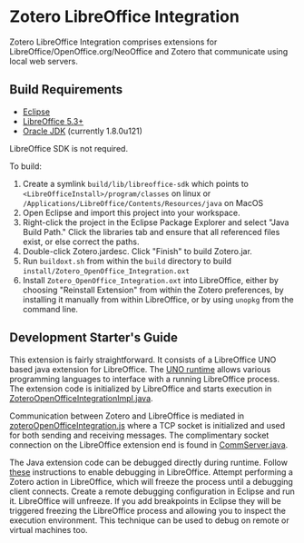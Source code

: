 # Zotero LibreOffice Integration

Zotero LibreOffice Integration comprises extensions for LibreOffice/OpenOffice.org/NeoOffice and Zotero that communicate using local web servers.

## Build Requirements

- [Eclipse](https://www.eclipse.org/downloads/?)
- [LibreOffice 5.3+](http://www.libreoffice.org/download/download/)
- [Oracle JDK](http://www.oracle.com/technetwork/java/javase/downloads/index-jsp-138363.html) (currently 1.8.0u121)

LibreOffice SDK is not required.

To build:

1.  Create a symlink `build/lib/libreoffice-sdk` which points to `<LibreOfficeInstall>/program/classes` on linux or `/Applications/LibreOffice/Contents/Resources/java` on MacOS
1.  Open Eclipse and import this project into your workspace.
1.  Right-click the project in the Eclipse Package Explorer and select "Java Build Path." Click the libraries tab and ensure that all referenced files exist, or else correct the paths.
1.  Double-click Zotero.jardesc. Click "Finish" to build Zotero.jar.
1.  Run `buildoxt.sh` from within the `build` directory to build `install/Zotero_OpenOffice_Integration.oxt`
1.  Install `Zotero_OpenOffice_Integration.oxt` into LibreOffice, either by choosing "Reinstall Extension" from within the Zotero preferences, by installing it manually from within LibreOffice, or by using `unopkg` from the command line.

## Development Starter's Guide

This extension is fairly straightforward. It consists of a LibreOffice UNO based java extension for LibreOffice.
The [UNO runtime](https://wiki.openoffice.org/wiki/Documentation/DevGuide/OpenOffice.org_Developers_Guide) allows various
programming languages to interface with a running LibreOffice process. The extension code is initialized by LibreOffice
and starts execution in [ZoteroOpenOfficeIntegrationImpl.java](https://github.com/zotero/zotero-libreoffice-integration/blob/2183efa/build/source/org/zotero/integration/ooo/comp/ZoteroOpenOfficeIntegrationImpl.java#L40-L40).

Communication between Zotero and LibreOffice is mediated in [zoteroOpenOfficeIntegration.js](https://github.com/zotero/zotero-libreoffice-integration/blob/2183efa/components/zoteroOpenOfficeIntegration.js#L38)
where a TCP socket is initialized and used for both sending and receiving messages. The complimentary socket connection on the 
LibreOffice extension end is found in [CommServer.java](https://github.com/zotero/zotero-libreoffice-integration/blob/2183efa/build/source/org/zotero/integration/ooo/comp/CommServer.java#L14).

The Java extension code can be debugged directly during runtime. Follow [these](https://help.libreoffice.org/Common/Start_Parameters#Java_Start_parameter)
instructions to enable debugging in LibreOffice. Attempt performing a Zotero action in LibreOffice, which will freeze the
process until a debugging client connects. Create a remote debugging configuration in Eclipse and run it. LibreOffice will
unfreeze. If you add breakpoints in Eclipse they will be triggered freezing the LibreOffice process and allowing you to
inspect the execution environment. This technique can be used to debug on remote or virtual machines too.
